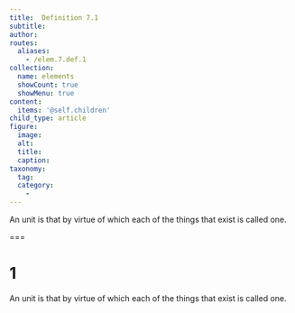```yaml
---
title:  Definition 7.1
subtitle: 
author:
routes:
  aliases:
    - /elem.7.def.1
collection:
  name: elements
  showCount: true
  showMenu: true
content:
  items: '@self.children'
child_type: article
figure:
  image:
  alt:
  title:
  caption:
taxonomy:
  tag:
  category:
    - 
---
```


<p>An <hi rend="bold">unit</hi> is that by virtue of which each of the things that exist is called one.</p>

===

<h1>1</h1>
<p>An <span class="bold">unit</span> is that by virtue of which each of the things that exist is called one.</p>

